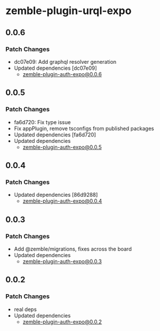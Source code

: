# zemble-plugin-urql-expo

## 0.0.6

### Patch Changes

- dc07e09: Add graphql resolver generation
- Updated dependencies [dc07e09]
  - zemble-plugin-auth-expo@0.0.6

## 0.0.5

### Patch Changes

- fa6d720: Fix type issue
- Fix appPlugin, remove tsconfigs from published packages
- Updated dependencies [fa6d720]
- Updated dependencies
  - zemble-plugin-auth-expo@0.0.5

## 0.0.4

### Patch Changes

- Updated dependencies [86d9288]
  - zemble-plugin-auth-expo@0.0.4

## 0.0.3

### Patch Changes

- Add @zemble/migrations, fixes across the board
- Updated dependencies
  - zemble-plugin-auth-expo@0.0.3

## 0.0.2

### Patch Changes

- real deps
- Updated dependencies
  - zemble-plugin-auth-expo@0.0.2
